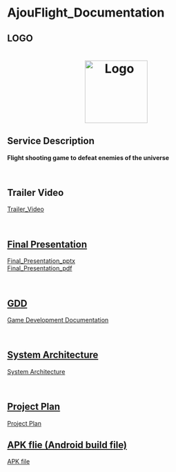 # AjouFlight_Documentation

## LOGO

<h1 align="center"><img width="145" alt="Logo" src="https://user-images.githubusercontent.com/70695311/116539236-85e10c00-a923-11eb-91d7-8eee122d9f3b.png">

## Service Description   
**Flight shooting game to defeat enemies of the universe** 

<br>
  
## Trailer Video

<a href="https://drive.google.com/file/d/1Dct9A3KAF258EsUp7fGuzvK7OUpS4CkG/view?usp=sharing">Trailer_Video
  

<br>
  
## Final Presentation

<a href="https://drive.google.com/file/d/1Z6RjGC70dAZE8qiyXNWFJv3A1af5aO4h/view?usp=sharing">Final_Presentation_pptx
<br>
<a href="https://drive.google.com/file/d/1V134CWrkTW283ryFkv4EopXXy9X_Kb9v/view?usp=sharing">Final_Presentation_pdf
  
<br>
  
## GDD

<a href="https://drive.google.com/file/d/1N8-FuvgpmoRJ6agHC2u04vY-big8U_J4/view?usp=sharing">Game Development Documentation
  
<br>
  
## System Architecture

<a href="https://drive.google.com/file/d/1RgCfYNJOguvCofR3zgl2J-FJRdaeve63/view?usp=sharing">System Architecture  
  
<br>
  
## Project Plan

<a href="https://drive.google.com/file/d/1kbV8XiiEqP3h9IoIY5B_OOHMj78HyJ-C/view?usp=sharing">Project Plan  

## APK flie (Android build file)

<a href="https://drive.google.com/file/d/1bzkj-tawLwBuR59jfRF59JlN5Sslw34K/view?usp=sharing"> APK file



